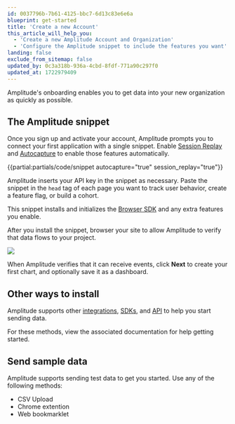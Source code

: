 ```yaml
---
id: 0037796b-7b61-4125-bbc7-6d13c83e6e6a
blueprint: get-started
title: 'Create a new Account'
this_article_will_help_you:
  - 'Create a new Amplitude Account and Organization'
  - 'Configure the Amplitude snippet to include the features you want'
landing: false
exclude_from_sitemap: false
updated_by: 0c3a318b-936a-4cbd-8fdf-771a90c297f0
updated_at: 1722979409
---
```

Amplitude's onboarding enables you to get data into your new organization as quickly as possible.

## The Amplitude snippet

Once you sign up and activate your account, Amplitude prompts you to connect your first application with a single snippet. Enable [Session Replay](/docs/session-replay) and [Autocapture](/docs/data/autocapture) to enable those features automatically.

{{partial:partials/code/snippet autocapture="true" session_replay="true"}}

Amplitude inserts your API key in the snippet as necessary. Paste the snippet in the `head` tag of each page you want to track user behavior, create a feature flag, or build a cohort.

This snippet installs and initializes the [Browser SDK](/docs/sdks/analytics/browser/browser-sdk-2) and any extra features you enable.

After you install the snippet, browser your site to allow Amplitude to verify that data flows to your project. 

![](statamic://asset::help_center_conversions::get-started/data-flowing.png)

When Amplitude verifies that it can receive events, click **Next** to create your first chart, and optionally save it as a dashboard.



## Other ways to install

Amplitude supports other [integrations](/docs/data/source-catalog), [SDKs](/docs/sdks/analytics), and [API](docs/apis/analytics/http-v2) to help you start sending data.

For these methods, view the associated documentation for help getting started.

## Send sample data

Amplitude supports sending test data to get you started. Use any of the following methods:

- CSV Upload
- Chrome extention
- Web bookmarklet